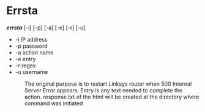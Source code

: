 <html>
    
<h1>Errsta</h1>
<p> <b><em>errsta</em></b> [-i] [-p] [-a] [-e] [-r] [-u]</p>
    
</body>
<ul>
    <li>-i IP address</li>
 <li>-p password</li>
 <li>-a action name</li>
 <li>-e entry</li>
 <li>-r regex </li>
 <li>-u username</li>
<ul>

The original purpose is to restart Linksys router when 500 Internal Server Error appears. 
Entry is any text needed to complete the action.
response.txt of the html will be created at the directory where command was initiated
</html>
